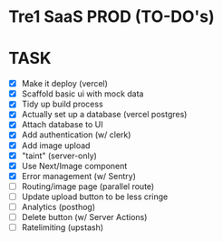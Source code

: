  # Tre1 SaaS PROD (TO-DO's)
 
 # TASK

 - [x] Make it deploy (vercel)
 - [x] Scaffold basic ui with mock data
 - [x] Tidy up build process
 - [x] Actually set up a database (vercel postgres)
 - [x] Attach database to UI
 - [x] Add authentication (w/ clerk)
 - [x] Add image upload
 - [x] "taint" (server-only)
 - [x] Use Next/Image component
 - [x] Error management (w/ Sentry)
 - [ ] Routing/image page (parallel route)
 - [ ] Update upload button to be less cringe
 - [ ] Analytics (posthog)
 - [ ] Delete button (w/ Server Actions)
 - [ ] Ratelimiting (upstash)